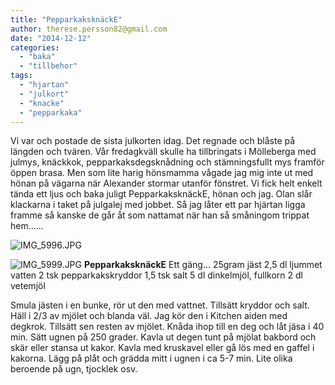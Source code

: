 ```yaml
---
title: "PepparkaksknäckE"
author: therese.persson82@gmail.com
date: "2014-12-12"
categories: 
  - "baka"
  - "tillbehor"
tags: 
  - "hjartan"
  - "julkort"
  - "knacke"
  - "pepparkaka"
---
```


Vi var och postade de sista julkorten idag. Det regnade och blåste på längden och tvären. Vår fredagkväll skulle ha tillbringats i Mölleberga med julmys, knäckkok, pepparkaksdegsknådning och stämningsfullt mys framför öppen brasa. Men som lite harig hönsmamma vågade jag mig inte ut med hönan på vägarna när Alexander stormar utanför fönstret. Vi fick helt enkelt tända ett ljus och baka juligt PepparkaksknäckE, hönan och jag. Olan slår klackarna i taket på julgalej med jobbet. Så jag låter ett par hjärtan ligga framme så kanske de går åt som nattamat när han så småningom trippat hem......  
  
![IMG_5996.JPG](/static/img/IMG_5996.jpg)
  
![IMG_5999.JPG](/static/img/IMG_5999.jpg)
**PepparkaksknäckE** Ett gäng... 25gram jäst 2,5 dl ljummet vatten 2 tsk pepparkakskryddor 1,5 tsk salt 5 dl dinkelmjöl, fullkorn 2 dl vetemjöl

Smula jästen i en bunke, rör ut den med vattnet. Tillsätt kryddor och salt. Häll i 2/3 av mjölet och blanda väl. Jag kör den i Kitchen aiden med degkrok. Tillsätt sen resten av mjölet. Knåda ihop till en deg och låt jäsa i 40 min. Sätt ugnen på 250 grader. Kavla ut degen tunt på mjölat bakbord och skär eller stansa ut kakor. Kavla med kruskavel eller gå lös med en gaffel i kakorna. Lägg på plåt och grädda mitt i ugnen i ca 5-7 min. Lite olika beroende på ugn, tjocklek osv.
